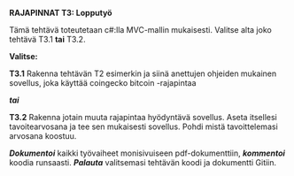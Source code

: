 
**RAJAPINNAT T3: Lopputyö**

Tämä tehtävä toteutetaan c#:lla MVC-mallin mukaisesti. Valitse alta joko tehtävä T3.1 **tai** T3.2. 

**Valitse:**

**T3.1** Rakenna tehtävän T2 esimerkin ja siinä anettujen ohjeiden mukainen sovellus, joka käyttää coingecko bitcoin -rajapintaa

***tai***

**T3.2** Rakenna jotain muuta rajapintaa hyödyntävä sovellus. Aseta itsellesi tavoitearvosana ja tee sen mukaisesti sovellus. Pohdi mistä tavoittelemasi arvosana koostuu.

***Dokumentoi*** kaikki työvaiheet monisivuiseen pdf-dokumenttiin, ***kommentoi*** koodia runsaasti. ***Palauta*** valitsemasi tehtävän koodi ja dokumentti Gitiin.